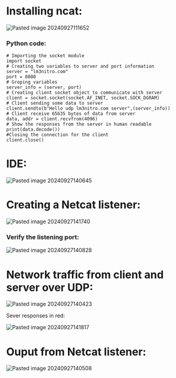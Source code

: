 # Installing ncat:

![Pasted image 20240927111652](https://github.com/user-attachments/assets/19654836-31c0-49b3-ad71-3ef8d8fd4d88)

### Python code:

```
# Importing the socket module  
import socket  
# Creating two variables to server and port information  
server = "lm3nitro.com"  
port = 8080  
# Groping variables  
server_info = (server, port)  
# Creating client socket object to communicate with server  
client = socket.socket(socket.AF_INET, socket.SOCK_DGRAM)  
# Client sending some data to server  
client.sendto(b"Hello udp lm3nitro.com server",(server_info))  
# Client receive 65635 bytes of data from server  
data, addr = client.recvfrom(4096)  
# Show the responses from the server in human readable  
print(data.decode())  
#Closing the connection for the client  
client.close()
```
# IDE:
![Pasted image 20240927140645](https://github.com/user-attachments/assets/7f9b4be4-8a96-4152-97c8-3de93ff281c8)

# Creating a Netcat listener:

![Pasted image 20240927141740](https://github.com/user-attachments/assets/44870f52-d437-42f3-9e66-546fe6a0d1ff)

### Verify the listening port:

![Pasted image 20240927140828](https://github.com/user-attachments/assets/e8ccbab2-8ced-4feb-9a5e-ea7a4e728dae)


# Network traffic from client and server over UDP:

![Pasted image 20240927140423](https://github.com/user-attachments/assets/ca262138-f641-44eb-bcfd-c07da758e9ad)

Sever responses in red:

![Pasted image 20240927141817](https://github.com/user-attachments/assets/1b5bb46d-c68b-4afe-8ac9-2e1a98028b08)

# Ouput from Netcat listener:

![Pasted image 20240927140508](https://github.com/user-attachments/assets/f7b51f0e-adcb-4862-b9a3-89ebea9ef275)


